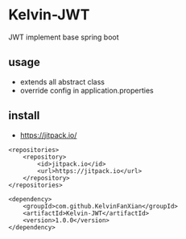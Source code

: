 # Kelvin-JWT
JWT implement base spring boot

## usage
- extends all abstract class
- override config in application.properties

## install
- https://jitpack.io/
```
<repositories>
    <repository>
        <id>jitpack.io</id>
        <url>https://jitpack.io</url>
    </repository>
</repositories>

<dependency>
    <groupId>com.github.KelvinFanXian</groupId>
    <artifactId>Kelvin-JWT</artifactId>
    <version>1.0.0</version>
</dependency>

```

